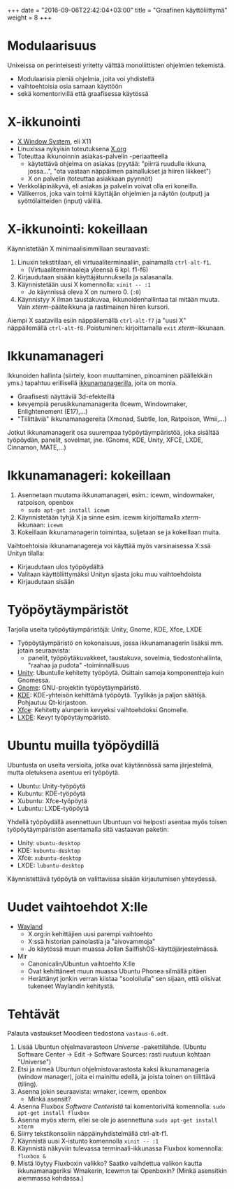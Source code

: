 +++
date = "2016-09-06T22:42:04+03:00"
title = "Graafinen käyttöliittymä"
weight = 8
+++

Modulaarisuus
==============================

Unixeissa on perinteisesti yritetty välttää monoliittisten ohjelmien tekemistä.

* Modulaarisia pieniä ohjelmia, joita voi yhdistellä
* vaihtoehtoisia osia samaan käyttöön
* sekä komentorivillä että graafisessa käytössä




X-ikkunointi
==============================

* [X Window System](http://en.wikipedia.org/wiki/X_Window_System), eli X11
* Linuxissa nykyisin toteutuksena [X.org](http://www.x.org/wiki/)
* Toteuttaa ikkunoinnin asiakas-palvelin -periaatteella
    * käytettävä ohjelma on asiakas (pyytää: "piirrä ruudulle ikkuna, jossa...",
      "ota vastaan näppäimen painallukset ja hiiren liikkeet")
    * X on palvelin (toteuttaa asiakkaan pyynnöt)
* Verkkoläpinäkyvä, eli asiakas ja palvelin voivat olla eri koneilla.
* Välikerros, joka vain toimii käyttäjän ohjelmien ja näytön (output) ja syöttölaitteiden (input) välillä.



X-ikkunointi: kokeillaan
==============================

Käynnistetään X minimaalisimmillaan seuraavasti:

1. Linuxin tekstitilaan, eli virtuaaliterminaaliin, painamalla `ctrl-alt-f1`.
    * (Virtuaaliterminaaleja yleensä 6 kpl. f1-f6)
2. Kirjaudutaan sisään käyttäjätunnuksella ja salasanalla.
3. Käynnistetään uusi X komennolla: `xinit -- :1`
    * Jo käynnissä oleva X on numero 0. (`:0`)
4. Käynnistyy X ilman taustakuvaa, ikkunoidenhallintaa tai mitään muuta.
   Vain *xterm*-pääteikkuna ja rastimainen hiiren kursori.

Aiempi X saatavilla esiin näppäilemällä `ctrl-alt-f7` ja "uusi X" näppäilemällä `ctrl-alt-f8`.
Poistuminen: kirjoittamalla `exit` *xterm*-ikkunaan.




Ikkunamanageri
==============================

Ikkunoiden hallinta (siirtely, koon muuttaminen, pinoaminen päällekkäin yms.) tapahtuu erillisellä
[ikkunamanagerilla](http://en.wikipedia.org/wiki/X_window_manager), joita on monia.

* Graafisesti näyttäviä 3d-efekteillä
* kevyempiä perusikkunamanagerita (Icewm, Windowmaker, Enlightenement (E17),...)
* "Tiilittäviä" ikkunamanagereita (Xmonad, Subtle, Ion, Ratpoison, Wmii,...)

Jotkut ikkunamanagerit osa suurempaa työpöytäympäristöä, joka sisältää työpöydän, panelit, sovelmat, jne. (Gnome, KDE, Unity, XFCE, LXDE, Cinnamon, MATE,...)




Ikkunamanageri: kokeillaan
==============================

1. Asennetaan muutama ikkunamanageri, esim.: icewm, windowmaker, ratpoison, openbox
    * `sudo apt-get install icewm`
2. Käynnistetään tyhjä X ja sinne esim. icewm kirjoittamalla *xterm*-ikkunaan: `icewm`
3. Kokeillaan ikkunamanagerin toimintaa, suljetaan se ja kokeillaan muita.

Vaihtoehtoisia ikkunamanagereja voi käyttää myös varsinaisessa X:ssä Unityn tilalla:

* Kirjaudutaan ulos työpöydältä
* Valitaan käyttöliittymäksi Unityn sijasta joku muu vaihtoehdoista
* Kirjaudutaan sisään




Työpöytäympäristöt
==============================

Tarjolla useita työpöytäympäristöjä: Unity, Gnome, KDE, Xfce, LXDE

* Työpöytäympäristö on kokonaisuus, jossa ikkunamanagerin lisäksi mm. jotain seuraavista:
    * panelit, työpöytäkuvakkeet, taustakuva, sovelmia, tiedostonhallinta, "raahaa ja pudota" -toiminnallisuus
* [Unity](http://unity.ubuntu.com/): Ubuntulle kehitetty työpöytä. Osittain samoja komponentteja kuin Gnomessa.
* [Gnome](http://www.gnome.org/): GNU-projektin työpöytäympäristö.
* [KDE](http://www.kde.org/): KDE-yhteisön kehittämä työpöytä. Tyylikäs ja paljon säätöjä. Pohjautuu Qt-kirjastoon.
* [Xfce](http://xfce.org): Kehitetty alunperin kevyeksi vaihtoehdoksi Gnomelle.
* [LXDE](http://lxde.org/): Kevyt työpöytäympäristö.




Ubuntu muilla työpöydillä
==============================

Ubuntusta on useita versioita, jotka ovat käytännössä sama järjestelmä, mutta oletuksena asentuu eri työpöytä.

* Ubuntu: Unity-työpöytä
* Kubuntu: KDE-työpöytä
* Xubuntu: Xfce-työpöytä
* Lubuntu: LXDE-työpöytä

Yhdellä työpöydällä asennettuun Ubuntuun voi helposti asentaa myös toisen työpöytäympäristön
asentamalla sitä vastaavan paketin:

* Unity: `ubuntu-desktop`
* KDE: `kubuntu-desktop`
* Xfce: `xubuntu-desktop`
* LXDE: `lubuntu-desktop`

Käynnistettävä työpöytä on valittavissa sisään kirjautumisen yhteydessä.





Uudet vaihtoehdot X:lle
==============================

* [Wayland](http://en.wikipedia.org/wiki/Wayland_%28display_server_protocol%29)
   * X.org:in kehittäjien uusi parempi vaihtoehto
   * X:ssä historian painolastia ja "aivovammoja"
   * Jo käytössä muun muassa Jollan SailfishOS-käyttöjärjestelmässä.
* Mir
   * Canonicalin/Ubuntun vaihtoehto X:lle
   * Ovat kehittäneet muun muassa Ubuntu Phonea silmällä pitäen
   * Herättänyt jonkin verran kiistaa "sooloilulla" sen sijaan, että olisivat tukeneet Waylandin kehitystä.




Tehtävät
==============================

Palauta vastaukset Moodleen tiedostona `vastaus-6.odt`.

1. Lisää Ubuntun ohjelmavarastoon *Universe* -pakettilähde.
   (Ubuntu Software Center -> Edit -> Software Sources: rasti ruutuun kohtaan "Universe")
2. Etsi ja nimeä Ubuntun ohjelmistovarastosta kaksi ikkunamanageria (window manager),
   joita ei mainittu edellä, ja joista toinen on tiilittävä (tiling).
3. Asenna jokin seuraavista: wmaker, icewm, openbox
   * Minkä asensit?
4. Asenna Fluxbox *Software Centeristä* tai komentoriviltä komennolla: `sudo apt-get install fluxbox`
5. Asenna myös xterm, ellei se ole jo asennettuna `sudo apt-get install xterm`
6. Siirry tekstikonsoliin näppäinyhdistelmällä ctrl-alt-f1.
7. Käynnistä uusi X-istunto komennolla `xinit -- :1`
8. Käynnistä näkyviin tulevassa terminaali-ikkunassa Fluxbox komennolla: `fluxbox &`
9. Mistä löytyy Fluxboxin valikko? Saatko vaihdettua valikon kautta ikkunamanageriksi Wmakerin, Icewm:n tai Openboxin?
   (Minkä asensitkin aiemmassa kohdassa.)
